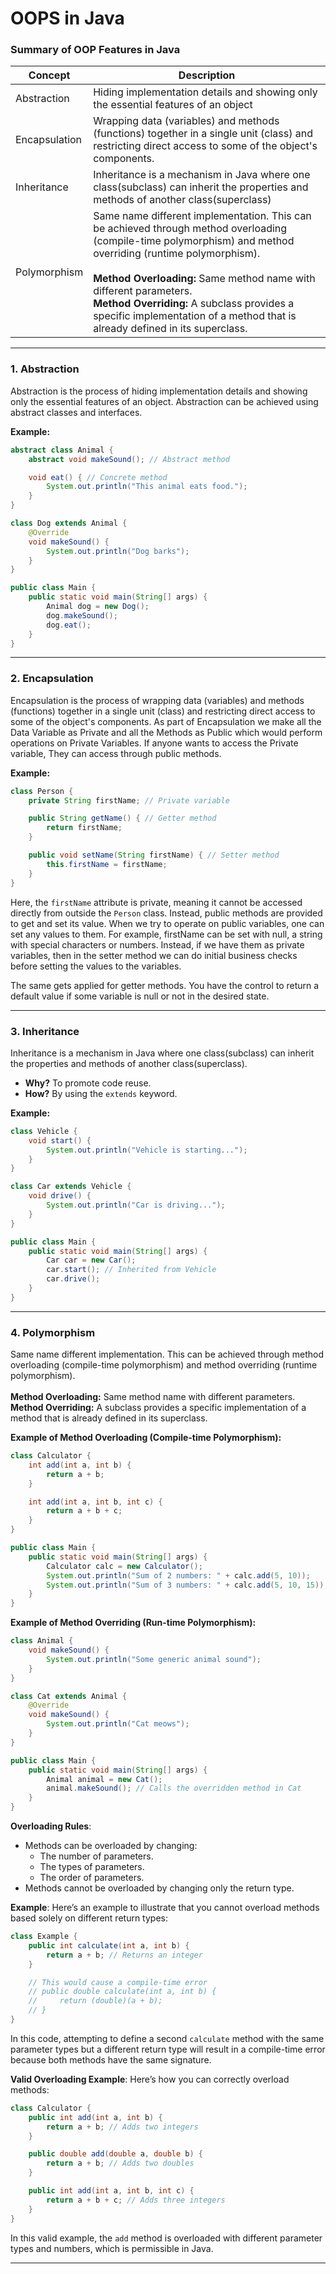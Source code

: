 # OOPS in Java

### Summary of OOP Features in Java

| Concept       | Description                                                                 |
|---------------|-----------------------------------------------------------------------------|
| Abstraction   | Hiding implementation details and showing only the essential features of an object                |
| Encapsulation | Wrapping data (variables) and methods (functions) together in a single unit (class) and restricting direct access to some of the object's components.       |
| Inheritance   | Inheritance is a mechanism in Java where one class(subclass) can inherit the properties and methods of another class(superclass)               |
| Polymorphism  | Same name different implementation. This can be achieved through method overloading (compile-time polymorphism) and method overriding (runtime polymorphism).</br> </br> **Method Overloading:** Same method name with different parameters.</br>**Method Overriding:** A subclass provides a specific implementation of a method that is already defined in its superclass.   |


---

### **1. Abstraction**
Abstraction is the process of hiding implementation details and showing only the essential features of an object. Abstraction can be achieved using abstract classes and interfaces.

**Example:**

```java
abstract class Animal {
    abstract void makeSound(); // Abstract method

    void eat() { // Concrete method
        System.out.println("This animal eats food.");
    }
}

class Dog extends Animal {
    @Override
    void makeSound() {
        System.out.println("Dog barks");
    }
}

public class Main {
    public static void main(String[] args) {
        Animal dog = new Dog();
        dog.makeSound();
        dog.eat();
    }
}
```
---

### **2. Encapsulation**
Encapsulation is the process of wrapping data (variables) and methods (functions) together in a single unit (class) and restricting direct access to some of the object's components. As part of Encapsulation we make all the Data Variable as Private and all the Methods as Public which would perform operations on Private Variables. If anyone wants to access the Private variable, They can access through public methods.

**Example:**
```java
class Person {
    private String firstName; // Private variable

    public String getName() { // Getter method
        return firstName;
    }

    public void setName(String firstName) { // Setter method
        this.firstName = firstName;
    }
}
```
Here, the `firstName` attribute is private, meaning it cannot be accessed directly from outside the `Person` class. Instead, public methods are provided to get and set its value. When we try to operate on public variables, one can set any values to them. For example, firstName can be set with null, a string with special characters or numbers.
Instead, if we have them as private variables, then in the setter method we can do initial business checks before setting the values to the variables.

The same gets applied for getter methods. You have the control to return a default value if some variable is null or not in the desired state.

---

### **3. Inheritance**
Inheritance is a mechanism in Java where one class(subclass) can inherit the properties and methods of another class(superclass).

- **Why?** To promote code reuse.
- **How?** By using the `extends` keyword.

**Example:**

```java
class Vehicle {
    void start() {
        System.out.println("Vehicle is starting...");
    }
}

class Car extends Vehicle {
    void drive() {
        System.out.println("Car is driving...");
    }
}

public class Main {
    public static void main(String[] args) {
        Car car = new Car();
        car.start(); // Inherited from Vehicle
        car.drive();
    }
}
```

---

### **4. Polymorphism**
Same name different implementation. This can be achieved through method overloading (compile-time polymorphism) and method overriding (runtime polymorphism).</br> </br> **Method Overloading:** Same method name with different parameters.</br>**Method Overriding:** A subclass provides a specific implementation of a method that is already defined in its superclass.

**Example of Method Overloading (Compile-time Polymorphism):**

```java
class Calculator {
    int add(int a, int b) {
        return a + b;
    }

    int add(int a, int b, int c) {
        return a + b + c;
    }
}

public class Main {
    public static void main(String[] args) {
        Calculator calc = new Calculator();
        System.out.println("Sum of 2 numbers: " + calc.add(5, 10));
        System.out.println("Sum of 3 numbers: " + calc.add(5, 10, 15));
    }
}
```

**Example of Method Overriding (Run-time Polymorphism):**

```java
class Animal {
    void makeSound() {
        System.out.println("Some generic animal sound");
    }
}

class Cat extends Animal {
    @Override
    void makeSound() {
        System.out.println("Cat meows");
    }
}

public class Main {
    public static void main(String[] args) {
        Animal animal = new Cat();
        animal.makeSound(); // Calls the overridden method in Cat
    }
}
```

**Overloading Rules**:
   - Methods can be overloaded by changing:
     - The number of parameters.
     - The types of parameters.
     - The order of parameters.
   - Methods cannot be overloaded by changing only the return type.

**Example**:
   Here’s an example to illustrate that you cannot overload methods based solely on different return types:

   ```java
   class Example {
       public int calculate(int a, int b) {
           return a + b; // Returns an integer
       }

       // This would cause a compile-time error
       // public double calculate(int a, int b) {
       //     return (double)(a + b);
       // }
   }
   ```

   In this code, attempting to define a second `calculate` method with the same parameter types but a different return type will result in a compile-time error because both methods have the same signature.

 **Valid Overloading Example**:
   Here’s how you can correctly overload methods:

   ```java
   class Calculator {
       public int add(int a, int b) {
           return a + b; // Adds two integers
       }

       public double add(double a, double b) {
           return a + b; // Adds two doubles
       }

       public int add(int a, int b, int c) {
           return a + b + c; // Adds three integers
       }
   }
   ```

In this valid example, the `add` method is overloaded with different parameter types and numbers, which is permissible in Java.




---


